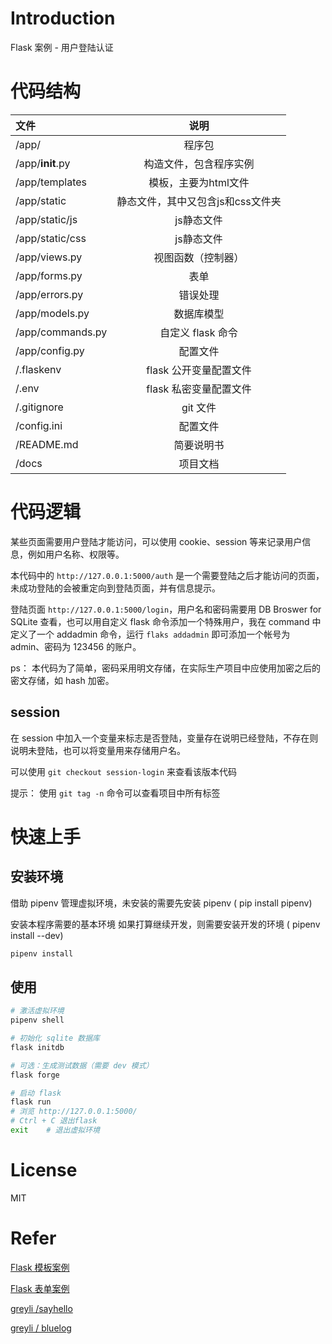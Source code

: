 # Introduction

Flask 案例 - 用户登陆认证

# 代码结构

|   文件   |    说明  |
| :---- | :----: |
|   /app/   |   程序包   |
|   /app/__init__.py    |   构造文件，包含程序实例   |
|   /app/templates   |   模板，主要为html文件   |
|   /app/static   |   静态文件，其中又包含js和css文件夹   |
|   /app/static/js   |   js静态文件  |
|   /app/static/css   |   js静态文件  |
|   /app/views.py   |   视图函数（控制器）   |
|   /app/forms.py   |   表单   |
|   /app/errors.py   |   错误处理   |
|   /app/models.py   |   数据库模型   |
|   /app/commands.py   |   自定义 flask 命令   |
|   /app/config.py   |   配置文件   |
|   /.flaskenv   |   flask 公开变量配置文件   |
|   /.env   |  flask 私密变量配置文件    |
|   /.gitignore   |   git 文件   |
|   /config.ini   |   配置文件   |
|   /README.md   |    简要说明书  |
|   /docs   |    项目文档  |

# 代码逻辑

某些页面需要用户登陆才能访问，可以使用 cookie、session 等来记录用户信息，例如用户名称、权限等。

本代码中的 `http://127.0.0.1:5000/auth` 是一个需要登陆之后才能访问的页面，未成功登陆的会被重定向到登陆页面，并有信息提示。

登陆页面 `http://127.0.0.1:5000/login`，用户名和密码需要用 DB Broswer for SQLite 查看，也可以用自定义 flask 命令添加一个特殊用户，我在 command 中定义了一个 addadmin 命令，运行 `flaks addadmin` 即可添加一个帐号为 admin、密码为 123456 的账户。

ps： 本代码为了简单，密码采用明文存储，在实际生产项目中应使用加密之后的密文存储，如 hash 加密。

## session

在 session 中加入一个变量来标志是否登陆，变量存在说明已经登陆，不存在则说明未登陆，也可以将变量用来存储用户名。

可以使用 `git checkout session-login` 来查看该版本代码

提示： 使用 `git tag -n` 命令可以查看项目中所有标签

# 快速上手

## 安装环境

借助 pipenv 管理虚拟环境，未安装的需要先安装 pipenv ( pip install pipenv)

安装本程序需要的基本环境
如果打算继续开发，则需要安装开发的环境 ( pipenv install --dev)
```bash
pipenv install
```

## 使用

```bash
# 激活虚拟环境
pipenv shell

# 初始化 sqlite 数据库
flask initdb

# 可选：生成测试数据（需要 dev 模式）
flask forge

# 启动 flask
flask run   
# 浏览 http://127.0.0.1:5000/
# Ctrl + C 退出flask
exit    # 退出虚拟环境
```

# License

MIT

# Refer

[Flask 模板案例](https://gitee.com/anidea/flaskdemo-templates)

[Flask 表单案例](https://gitee.com/anidea/flaskdemo-form)

[greyli /sayhello ](https://github.com/greyli/sayhello)

[greyli / bluelog](https://github.com/greyli/bluelog)
